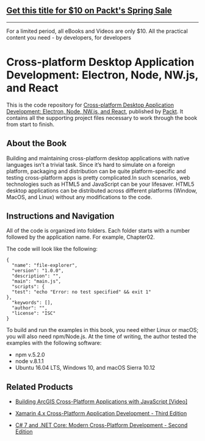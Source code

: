 ## [Get this title for $10 on Packt's Spring Sale](https://www.packt.com/B07154?utm_source=github&utm_medium=packt-github-repo&utm_campaign=spring_10_dollar_2022)
-----
For a limited period, all eBooks and Videos are only $10. All the practical content you need \- by developers, for developers

# Cross-platform Desktop Application Development: Electron, Node, NW.js, and React
This is the code repository for [Cross-platform Desktop Application Development: Electron, Node, NW.js, and React](https://www.packtpub.com/web-development/cross-platform-desktop-application-development-electron-node-nwjs-and-react?utm_source=github&utm_medium=repository&utm_campaign=9781788295697), published by [Packt](https://www.packtpub.com/?utm_source=github). It contains all the supporting project files necessary to work through the book from start to finish.
## About the Book
Building and maintaining cross-platform desktop applications with native languages isn’t a trivial task. Since it’s hard to simulate on a foreign platform, packaging and distribution can be quite platform-specific and testing cross-platform apps is pretty complicated.In such scenarios, web technologies such as HTML5 and JavaScript can be your lifesaver. HTML5 desktop applications can be distributed across different platforms (Window, MacOS, and Linux) without any modifications to the code.


## Instructions and Navigation
All of the code is organized into folders. Each folder starts with a number followed by the application name. For example, Chapter02.



The code will look like the following:
```
{
  "name": "file-explorer",
  "version": "1.0.0",
  "description": "",
  "main": "main.js",
  "scripts": {
  "test": "echo "Error: no test specified" && exit 1"
},
  "keywords": [],
  "author": "",
  "license": "ISC"
}
```

To build and run the examples in this book, you need either Linux or macOS; you will also
need npm/Node.js. At the time of writing, the author tested the examples with the
following software:

* npm v.5.2.0
* node v.8.1.1
* Ubuntu 16.04 LTS, Windows 10, and macOS Sierra 10.12

## Related Products
* [Building ArcGIS Cross-Platform Applications with JavaScript [Video]](https://www.packtpub.com/application-development/building-arcgis-cross-platform-applications-javascript?utm_source=github&utm_medium=repository&utm_campaign=9781787289949)

* [Xamarin 4.x Cross-Platform Application Development - Third Edition](https://www.packtpub.com/application-development/xamarin-4x-cross-platform-application-development-third-edition?utm_source=github&utm_medium=repository&utm_campaign=9781786465412)

* [C# 7 and .NET Core: Modern Cross-Platform Development - Second Edition](https://www.packtpub.com/application-development/c-7-and-net-core-modern-cross-platform-development-second-edition?utm_source=github&utm_medium=repository&utm_campaign=9781787129559)
